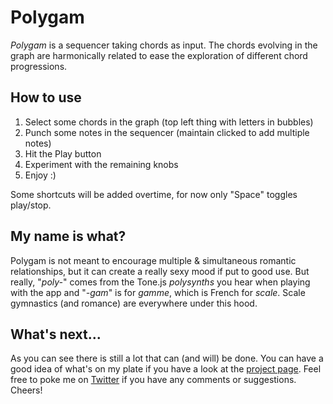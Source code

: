 # Polygam
*Polygam* is a sequencer taking chords as input. The chords evolving in the graph are harmonically related to ease the exploration of different chord progressions.

## How to use
1. Select some chords in the graph (top left thing with letters in bubbles)
2. Punch some notes in the sequencer (maintain clicked to add multiple notes)
3. Hit the Play button
4. Experiment with the remaining knobs
5. Enjoy :)

Some shortcuts will be added overtime, for now only "Space" toggles play/stop.

## My name is what?
Polygam is not meant to encourage multiple & simultaneous romantic relationships, but it can create a really sexy mood if put to good use. But really, "*poly-*" comes from the Tone.js *polysynths* you hear when playing with the app and "*-gam*" is for *gamme*, which is French for *scale*. Scale gymnastics (and romance) are everywhere under this hood.

## What's next...
As you can see there is still a lot that can (and will) be done. You can have a good idea of what's on my plate if you have a look at the [project page](https://github.com/dorev/polygam/projects/1). 
Feel free to poke me on [Twitter](https://twitter.com/dorev7) if you have any comments or suggestions. Cheers!
